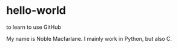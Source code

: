# hello-world
to learn to use GitHub

My name is Noble Macfarlane. I mainly work in Python, but also C.
